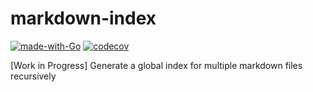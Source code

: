 # markdown-index
[![made-with-Go](https://img.shields.io/badge/Made%20with-Go-1f425f.svg)](http://golang.org) [![codecov](https://codecov.io/gh/mmiranda/markdown-index/branch/main/graph/badge.svg?token=3B0LZEZ6XN)](https://codecov.io/gh/mmiranda/markdown-index)

[Work in Progress] Generate a global index for multiple markdown files recursively
